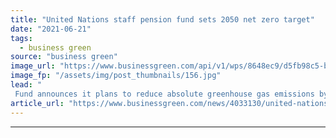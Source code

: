 ```yaml
---
title: "United Nations staff pension fund sets 2050 net zero target"
date: "2021-06-21"
tags: 
  - business green
source: "business green"
image_url: "https://www.businessgreen.com/api/v1/wps/8648ec9/d5fb98c5-b5b8-461e-b162-3191dc361a41/7/united-nations-building-185x114.jpg"
image_fp: "/assets/img/post_thumbnails/156.jpg"
lead: "
 Fund announces it plans to reduce absolute greenhouse gas emissions by 29 per cent this year against 2019 levels ..."
article_url: "https://www.businessgreen.com/news/4033130/united-nations-staff-pension-fund-sets-2050-net-zero-target"
---
```


---
